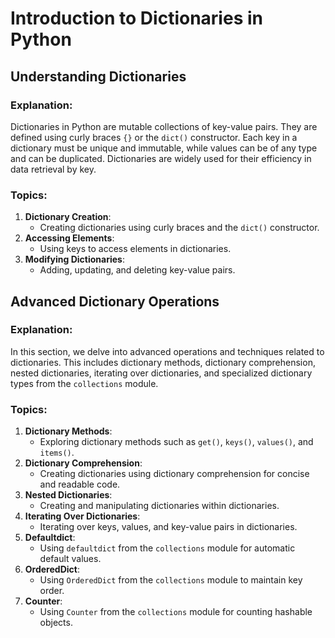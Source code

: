 # Introduction to Dictionaries in Python

## Understanding Dictionaries

### Explanation:
Dictionaries in Python are mutable collections of key-value pairs. They are defined using curly braces `{}` or the `dict()` constructor. Each key in a dictionary must be unique and immutable, while values can be of any type and can be duplicated. Dictionaries are widely used for their efficiency in data retrieval by key.

### Topics:
1. **Dictionary Creation**:
   - Creating dictionaries using curly braces and the `dict()` constructor.
2. **Accessing Elements**:
   - Using keys to access elements in dictionaries.
3. **Modifying Dictionaries**:
   - Adding, updating, and deleting key-value pairs.

## Advanced Dictionary Operations

### Explanation:
In this section, we delve into advanced operations and techniques related to dictionaries. This includes dictionary methods, dictionary comprehension, nested dictionaries, iterating over dictionaries, and specialized dictionary types from the `collections` module.

### Topics:
1. **Dictionary Methods**:
   - Exploring dictionary methods such as `get()`, `keys()`, `values()`, and `items()`.
2. **Dictionary Comprehension**:
   - Creating dictionaries using dictionary comprehension for concise and readable code.
3. **Nested Dictionaries**:
   - Creating and manipulating dictionaries within dictionaries.
4. **Iterating Over Dictionaries**:
   - Iterating over keys, values, and key-value pairs in dictionaries.
5. **Defaultdict**:
   - Using `defaultdict` from the `collections` module for automatic default values.
6. **OrderedDict**:
   - Using `OrderedDict` from the `collections` module to maintain key order.
7. **Counter**:
   - Using `Counter` from the `collections` module for counting hashable objects.
